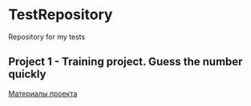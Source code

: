# TestRepository
Repository for my tests
## Project 1 - Training project. Guess the number quickly
[Материалы проекта](#GameProject)
